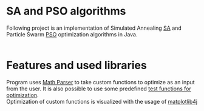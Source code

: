 # SA and PSO algorithms
Following project is an implementation of Simulated Annealing [SA](https://en.wikipedia.org/wiki/Simulated_annealing) 
and Particle Swarm [PSO](https://en.wikipedia.org/wiki/Particle_swarm_optimization) optimization algorithms in Java.
</br></br>
# Features and used libraries
Program uses [Math Parser](https://mathparser.org/) to take custom functions to optimize as an input from the user. It is also possible
to use some predefined [test functions for optimization](https://en.wikipedia.org/wiki/Test_functions_for_optimization).
</br>
Optimization of custom functions is visualized with the usage of [matplotlib4j](https://github.com/sh0nk/matplotlib4j)
